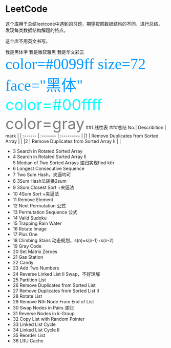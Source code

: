 # LeetCode
这个库用于总结leetcode中遇到的习题，期望按照数据结构的不同，进行总结，发现每类数据结构解题的特点。

这个库不用英文书写。

<font face="黑体">我是黑体字</font>
<font face="微软雅黑">我是微软雅黑</font>
<font face="STCAIYUN">我是华文彩云</font>
<font color=#0099ff size=7 face="黑体">color=#0099ff size=72 face="黑体"</font>
<font color=#00ffff size=72>color=#00ffff</font>
<font color=gray size=72>color=gray</font>
##1.线性表
###总结
No.|	Describition	| mark |
|  :------ |  :-------    |   :---------   |
|1	| Remove Duplicates from Sorted Array	|  |
|2 |	Remove Duplicates from Sorted Array II	 |  |
* 3	Search in Rotated Sorted Array	
* 4	Search in Rotated Sorted Array II	
5	Median of Two Sorted Arrays	递归实现find kth</font>
* 6	Longest Consecutive Sequence	
* 7	Two Sum	Hash，夹逼均可
* 8	3Sum	Hash法转换2sum
* 9	3Sum Closest	Sort +夹逼法
* 10	4Sum	Sort +夹逼法
* 11	Remove Element	
* 12	Next Permutation	公式
* 13	Permutation Sequence	公式
* 14	Valid Sudoku	
* 15	Trapping Rain Water	
* 16	Rotate Image	
* 17	Plus One	
* 18	Climbing Stairs	动态规划，s(n)=s(n-1)+s(n-2)
* 19	Gray Code	
* 20	Set Matrix Zeroes	
* 21	Gas Station	
* 22	Candy	
* 23	Add Two Numbers	
* 24	Reverse Linked List II	Swap，不好理解
* 25	Partition List	
* 26	Remove Duplicates from Sorted List	
* 27	Remove Duplicates from Sorted List II	
* 28	Rotate List	
* 29	Remove Nth Node From End of List	
* 30	Swap Nodes in Pairs	递归
* 31	Reverse Nodes in k-Group	
* 32	Copy List with Random Pointer	
* 33	Linked List Cycle	
* 34	Linked List Cycle II	
* 35	Reorder List	
* 36	LRU Cache	


